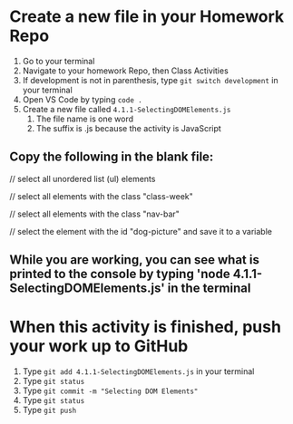 # Create a new file in your Homework Repo

1. Go to your terminal
2. Navigate to your homework Repo, then Class Activities
3. If development is not in parenthesis, type `git switch development` in your terminal
4. Open VS Code by typing `code .`
5. Create a new file called `4.1.1-SelectingDOMElements.js`
    1. The file name is one word
    2. The suffix is .js because the activity is JavaScript

## Copy the following in the blank file:

// select all unordered list (ul) elements

// select all elements with the class "class-week"

// select all elements with the class "nav-bar"

// select the element with the id "dog-picture" and save it to a variable

## While you are working, you can see what is printed to the console by typing 'node 4.1.1-SelectingDOMElements.js' in the terminal

# When this activity is finished, push your work up to GitHub

1. Type `git add 4.1.1-SelectingDOMElements.js` in your terminal
2. Type `git status`
3. Type `git commit -m "Selecting DOM Elements"`
4. Type `git status`
5. Type `git push`
